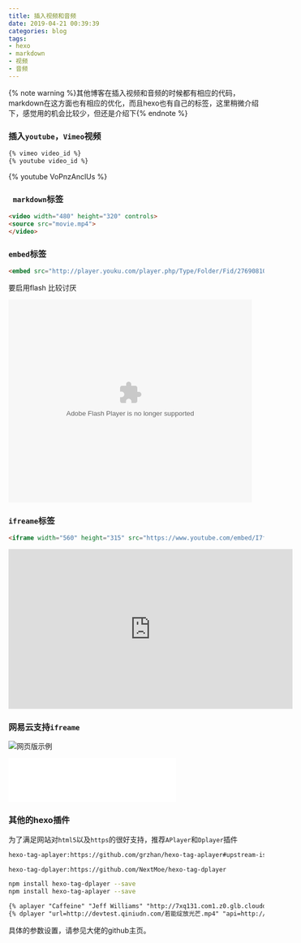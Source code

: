 ```yaml
---
title: 插入视频和音频
date: 2019-04-21 00:39:39
categories: blog
tags:
- hexo
- markdown
- 视频
- 音频
---
```


{% note warning %}其他博客在插入视频和音频的时候都有相应的代码，markdown在这方面也有相应的优化，而且hexo也有自己的标签，这里稍微介绍下，感觉用的机会比较少，但还是介绍下{% endnote %}

<!--more-->

### 插入`youtube`，`Vimeo`视频

```html
{% vimeo video_id %}
{% youtube video_id %}
```
{% youtube VoPnzAnclUs %}

### ` markdown`标签
```html
<video width="480" height="320" controls>
<source src="movie.mp4">
</video>
```

### `embed`标签
```html
<embed src="http://player.youku.com/player.php/Type/Folder/Fid/27690810/Ob/1/sid/XMTY1MTI3NjMyNA==/v.swf" quality="high" width="480" height="400" align="middle" allowScriptAccess="always" allowFullScreen="true" mode="transparent" type="application/x-shockwave-flash"></embed>
```
要启用flash 比较讨厌

<embed src="http://player.youku.com/player.php/Type/Folder/Fid/27690810/Ob/1/sid/XMTY1MTI3NjMyNA==/v.swf" quality="high" width="480" height="400" align="middle" allowScriptAccess="always" allowFullScreen="true" mode="transparent" type="application/x-shockwave-flash"></embed>

### `ifreame`标签
```html
<iframe width="560" height="315" src="https://www.youtube.com/embed/I7f5xJqvNQc" frameborder="0" allow="accelerometer; autoplay; encrypted-media; gyroscope; picture-in-picture" allowfullscreen></iframe>
```
<iframe width="560" height="315" src="https://www.youtube.com/embed/I7f5xJqvNQc" frameborder="0" allow="accelerometer; autoplay; encrypted-media; gyroscope; picture-in-picture" allowfullscreen></iframe>

### 网易云支持`ifreame`
![网页版示例](插入音乐和音频/163.jpg)

<iframe frameborder="no" border="0" marginwidth="0" marginheight="0" width=330 height=86 src="//music.163.com/outchain/player?type=2&id=551277612&auto=1&height=66"></iframe>

### 其他的hexo插件
为了满足网站对`html5`以及`https`的很好支持，推荐`APlayer`和`Dplayer`插件
```bash
hexo-tag-aplayer:https://github.com/grzhan/hexo-tag-aplayer#upstream-issue

hexo-tag-dplayer:https://github.com/NextMoe/hexo-tag-dplayer

npm install hexo-tag-dplayer --save
npm install hexo-tag-aplayer --save
```

```html
{% aplayer "Caffeine" "Jeff Williams" "http://7xq131.com1.z0.glb.clouddn.com/Preparation.mp3" "autoplay" %}
{% dplayer "url=http://devtest.qiniudn.com/若能绽放光芒.mp4" "api=http://dplayer.daoapp.io" "pic=http://devtest.qiniudn.com/若能绽放光芒.png" "id=9E2E3368B56CDBB4" "loop=yes" "theme=#FADFA3" "autoplay=false" "token=tokendemo" %}
```

具体的参数设置，请参见大佬的github主页。
